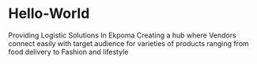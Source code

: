 # Hello-World
Providing Logistic Solutions In Ekpoma
Creating a hub where Vendors connect easily with target audience for varieties of products ranging from food delivery to Fashion and lifestyle 
